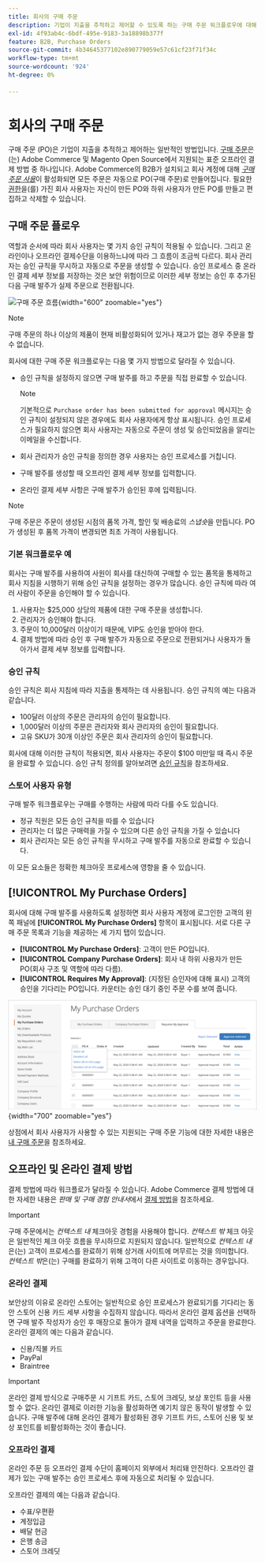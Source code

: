 ```yaml
---
title: 회사의 구매 주문
description: 기업이 지출을 추적하고 제어할 수 있도록 하는 구매 주문 워크플로우에 대해 알아봅니다.
exl-id: 4f93ab4c-6bdf-495e-9183-3a18898b377f
feature: B2B, Purchase Orders
source-git-commit: 4b34645377102e890779059e57c61cf23f71f34c
workflow-type: tm+mt
source-wordcount: '924'
ht-degree: 0%

---
```


# 회사의 구매 주문

구매 주문 (PO)은 기업이 지출을 추적하고 제어하는 일반적인 방법입니다. [구매 주문](../stores-purchase/purchase-order.md)은(는) Adobe Commerce 및 Magento Open Source에서 지원되는 표준 오프라인 결제 방법 중 하나입니다. Adobe Commerce의 B2B가 설치되고 회사 계정에 대해 [_구매 주문 사용_](account-company-manage.md#advanced-settings)&#x200B;이 활성화되면 모든 주문은 자동으로 PO(구매 주문)로 만들어집니다. 필요한 [권한](account-company-roles-permissions.md)을(를) 가진 회사 사용자는 자신이 만든 PO와 하위 사용자가 만든 PO를 만들고 편집하고 삭제할 수 있습니다.

## 구매 주문 플로우

역할과 순서에 따라 회사 사용자는 몇 가지 승인 규칙이 적용될 수 있습니다. 그리고 온라인이나 오프라인 결제수단을 이용하느냐에 따라 그 흐름이 조금씩 다르다. 회사 관리자는 승인 규칙을 무시하고 자동으로 주문을 생성할 수 있습니다. 승인 프로세스 중 온라인 결제 세부 정보를 저장하는 것은 보안 위험이므로 이러한 세부 정보는 승인 후 추가된 다음 구매 발주가 실제 주문으로 전환됩니다.

![구매 주문 흐름](./assets/purchase-order-flow.png){width="600" zoomable="yes"}

>[!NOTE]
>
>구매 주문의 하나 이상의 제품이 현재 비활성화되어 있거나 재고가 없는 경우 주문을 할 수 없습니다.

회사에 대한 구매 주문 워크플로우는 다음 몇 가지 방법으로 달라질 수 있습니다.

- 승인 규칙을 설정하지 않으면 구매 발주를 하고 주문을 직접 완료할 수 있습니다.

  >[!NOTE]
  >
  >기본적으로 `Purchase order has been submitted for approval` 메시지는 승인 규칙이 설정되지 않은 경우에도 회사 사용자에게 항상 표시됩니다. 승인 프로세스가 필요하지 않으면 회사 사용자는 자동으로 주문이 생성 및 승인되었음을 알리는 이메일을 수신합니다.

- 회사 관리자가 승인 규칙을 정의한 경우 사용자는 승인 프로세스를 거칩니다.
- 구매 발주를 생성할 때 오프라인 결제 세부 정보를 입력합니다.
- 온라인 결제 세부 사항은 구매 발주가 승인된 후에 입력됩니다.

>[!NOTE]
>
>구매 주문은 주문이 생성된 시점의 품목 가격, 할인 및 배송료의 _스냅숏_&#x200B;을 만듭니다. PO가 생성된 후 품목 가격이 변경되면 최초 가격이 사용됩니다.

### 기본 워크플로우 예

회사는 구매 발주를 사용하여 사원이 회사를 대신하여 구매할 수 있는 품목을 통제하고 회사 지침을 시행하기 위해 승인 규칙을 설정하는 경우가 많습니다. 승인 규칙에 따라 여러 사람이 주문을 승인해야 할 수 있습니다.

1. 사용자는 $25,000 상당의 제품에 대한 구매 주문을 생성합니다.
1. 관리자가 승인해야 합니다.
1. 주문이 10,000달러 이상이기 때문에, VIP도 승인을 받아야 한다.
1. 결제 방법에 따라 승인 후 구매 발주가 자동으로 주문으로 전환되거나 사용자가 돌아가서 결제 세부 정보를 입력합니다.

### 승인 규칙

승인 규칙은 회사 지침에 따라 지출을 통제하는 데 사용됩니다. 승인 규칙의 예는 다음과 같습니다.

- 100달러 이상의 주문은 관리자의 승인이 필요합니다.
- 1,000달러 이상의 주문은 관리자와 회사 관리자의 승인이 필요합니다.
- 고유 SKU가 30개 이상인 주문은 회사 관리자의 승인이 필요합니다.

회사에 대해 이러한 규칙이 적용되면, 회사 사용자는 주문이 $100 미만일 때 즉시 주문을 완료할 수 있습니다. 승인 규칙 정의를 알아보려면 [승인 규칙](account-dashboard-approval-rules.md)을 참조하세요.

### 스토어 사용자 유형

구매 발주 워크플로우는 구매를 수행하는 사람에 따라 다를 수도 있습니다.

- 정규 직원은 모든 승인 규칙을 따를 수 있습니다
- 관리자는 더 많은 구매력을 가질 수 있으며 다른 승인 규칙을 가질 수 있습니다
- 회사 관리자는 모든 승인 규칙을 무시하고 구매 발주를 자동으로 완료할 수 있습니다.

이 모든 요소들은 정확한 체크아웃 프로세스에 영향을 줄 수 있습니다.

## [!UICONTROL My Purchase Orders]

회사에 대해 구매 발주를 사용하도록 설정하면 회사 사용자 계정에 로그인한 고객의 왼쪽 패널에 **[!UICONTROL My Purchase Orders]** 항목이 표시됩니다. 서로 다른 구매 주문 목록과 기능을 제공하는 세 가지 탭이 있습니다.

- **[!UICONTROL My Purchase Orders]**: 고객이 만든 PO입니다.
- **[!UICONTROL Company Purchase Orders]**: 회사 내 하위 사용자가 만든 PO(회사 구조 및 역할에 따라 다름).
- **[!UICONTROL Requires My Approval]**: (지정된 승인자에 대해 표시) 고객의 승인을 기다리는 PO입니다. 카운터는 승인 대기 중인 주문 수를 보여 줍니다.

![내 구매 주문](./assets/account-dashboard-my-purchase-orders.png){width="700" zoomable="yes"}

상점에서 회사 사용자가 사용할 수 있는 지원되는 구매 주문 기능에 대한 자세한 내용은 [내 구매 주문](account-dashboard-my-purchase-orders.md)을 참조하세요.

## 오프라인 및 온라인 결제 방법

결제 방법에 따라 워크플로가 달라질 수 있습니다. Adobe Commerce 결제 방법에 대한 자세한 내용은 _판매 및 구매 경험 안내서_&#x200B;에서 [결제 방법](../stores-purchase/payments.md)을 참조하세요.

>[!IMPORTANT]
>
>구매 주문에서는 _컨텍스트 내_ 체크아웃 경험을 사용해야 합니다. _컨텍스트 밖_ 체크 아웃은 일반적인 체크 아웃 흐름을 무시하므로 지원되지 않습니다. 일반적으로 _컨텍스트 내_&#x200B;은(는) 고객이 프로세스를 완료하기 위해 상거래 사이트에 머무르는 것을 의미합니다. _컨텍스트 밖_&#x200B;은(는) 구매를 완료하기 위해 고객이 다른 사이트로 이동하는 경우입니다.

### 온라인 결제

보안상의 이유로 온라인 스토어는 일반적으로 승인 프로세스가 완료되기를 기다리는 동안 스토어 신용 카드 세부 사항을 수집하지 않습니다. 따라서 온라인 결제 옵션을 선택하면 구매 발주 작성자가 승인 후 매장으로 돌아가 결제 내역을 입력하고 주문을 완료한다. 온라인 결제의 예는 다음과 같습니다.

- 신용/직불 카드
- PayPal
- Braintree

>[!IMPORTANT]
>
>온라인 결제 방식으로 구매주문 시 기프트 카드, 스토어 크레딧, 보상 포인트 등을 사용할 수 없다. 온라인 결제로 이러한 기능을 활성화하면 예기치 않은 동작이 발생할 수 있습니다. 구매 발주에 대해 온라인 결제가 활성화된 경우 기프트 카드, 스토어 신용 및 보상 포인트를 비활성화하는 것이 좋습니다.

### 오프라인 결제

온라인 주문 등 오프라인 결제 수단이 홈페이지 외부에서 처리돼 안전하다. 오프라인 결제가 있는 구매 발주는 승인 프로세스 후에 자동으로 처리될 수 있습니다.

오프라인 결제의 예는 다음과 같습니다.

- 수표/우편환
- 계정입금
- 배달 현금
- 은행 송금
- 스토어 크레딧
